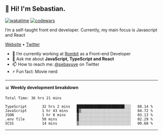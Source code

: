 ## 👋 Hi! I'm Sebastian.

[![wakatime](https://wakatime.com/badge/user/df0036c6-328a-4a39-be9b-e49417ed22a1.svg)](https://wakatime.com/@df0036c6-328a-4a39-be9b-e49417ed22a1)
[![codewars](https://www.codewars.com/users/sebavuye/badges/small)](https://www.codewars.com/users/sebavuye)

I’m a self-taught front end developer. Currently, my main focus is Javascript and React

[Website](https://sebastianvuye.be) • [Twitter](https://twitter.com/sebavuye)

- 🔭 I’m currently working at [Rombit](https://rombit.com/) as a Front-end Developer
- 💬 Ask me about **JavaScript, TypeScript and React**
- 📫 How to reach me: [@sebavuye](https://twitter.com/sebavuye) on Twitter
- ⚡ Fun fact: Movie nerd

-------

📊 **Weekly development breakdown**

<!--START_SECTION:waka-->

```text
Total Time: 36 hrs 21 mins

TypeScript       32 hrs 2 mins   ██████████████████████░░░   88.14 %
JavaScript       1 hr 43 mins    █▒░░░░░░░░░░░░░░░░░░░░░░░   04.72 %
JSON             1 hr 8 mins     ▓░░░░░░░░░░░░░░░░░░░░░░░░   03.13 %
.env file        50 mins         ▓░░░░░░░░░░░░░░░░░░░░░░░░   02.29 %
SCSS             14 mins         ▒░░░░░░░░░░░░░░░░░░░░░░░░   00.68 %
```

<!--END_SECTION:waka-->
-------
